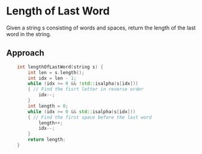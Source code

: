 # Length of Last Word

Given a string s consisting of words and spaces, return the length of the last word in the string.

## Approach 

``` C++
    int lengthOfLastWord(string s) {
        int len = s.length();
        int idx = len - 1;
        while (idx >= 0 && !std::isalpha(s[idx]))
        { // Find the fisrt letter in reverse order
            idx--;
        }
        int length = 0;
        while (idx >= 0 && std::isalpha(s[idx]))
        { // Find the first space before the last word
            length++;
            idx--;
        }
        return length;
    }
```